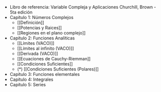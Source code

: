 - Libro de referencia: Variable Compleja y Aplicaciones Churchill, Brown - 5ta edición
- Capítulo 1: Números Complejos
	- [[Definición]]
	- [[Potencias y Raices]]
	- [[Regiones en el plano complejo]]
- Capítulo 2: Funciones Analíticas
	- [[Límites (VACO)]]
	- [[Límites al infinito (VACO)]]
	- [[Derivada (VACO)]]
	- [[Ecuaciones de Cauchy-Riemman]]
	- [[Condiciones Suficientes]]
	- (*) [[Condiciones Suficientes (Polares)]]
- Capítulo 3: Funciones elementales
- Capítulo 4: Integrales
- Capítulo 5: Series